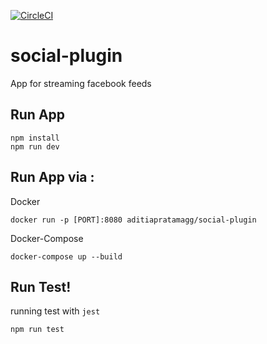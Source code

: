 [![CircleCI](https://circleci.com/gh/aditiapratama1231/social-plugin.svg?style=svg)](https://circleci.com/gh/aditiapratama1231/social-plugin)
# social-plugin

App for streaming facebook feeds

## Run App

```
npm install
npm run dev
```

## Run App via :

Docker
```
docker run -p [PORT]:8080 aditiapratamagg/social-plugin
```

Docker-Compose
```
docker-compose up --build
```

## Run Test!

running test with `jest`
```
npm run test
```
